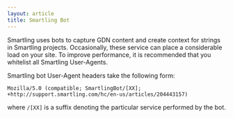 ```yaml
---
layout: article
title: Smartling Bot
---
```



Smartling uses bots to capture GDN content and create context for strings in Smartling projects. Occasionally, these service can place a considerable load on your site. To improve performance, it is recommended that you whitelist all Smartling User-Agents.

Smartling bot User-Agent headers take the following form:

~~~
Mozilla/5.0 (compatible; SmartlingBot/[XX]; +http://support.smartling.com/hc/en-us/articles/204443157)
~~~

where `/[XX]` is a suffix denoting the particular service performed by the bot.
